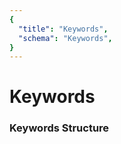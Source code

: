 ```yaml
---
{
  "title": "Keywords",
  "schema": "Keywords",
}
---
```


# Keywords

### Keywords Structure

<GenerateTable/>